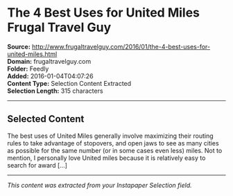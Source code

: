 # The 4 Best Uses for United Miles Frugal Travel Guy

**Source:** http://www.frugaltravelguy.com/2016/01/the-4-best-uses-for-united-miles.html  
**Domain:** frugaltravelguy.com  
**Folder:** Feedly  
**Added:** 2016-01-04T04:07:26  
**Content Type:** Selection Content Extracted  
**Selection Length:** 315 characters  


---

## Selected Content

The best uses of United Miles generally involve maximizing their routing rules to take advantage of stopovers, and open jaws to see as many cities as possible for the same number (or in some cases even less) miles. Not to mention, I personally love United miles because it is relatively easy to search for award […]

---

*This content was extracted from your Instapaper Selection field.*